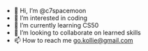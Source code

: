 - 👋 Hi, I’m @c7spacemoon
- 👀 I’m interested in coding
- 🌱 I’m currently learning CS50
- 💞️ I’m looking to collaborate on learned skills
- 📫 How to reach me go.kollie@gmail.com

<!---
c7spacemoon/c7spacemoon is a ✨ special ✨ repository because its `README.md` (this file) appears on your GitHub profile.
You can click the Preview link to take a look at your changes.
--->
